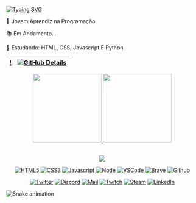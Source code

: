[![Typing SVG](https://readme-typing-svg.herokuapp.com?color=FFD43D&lines=Wasley+aqui!+Prazer+em+conhece-lo(a)!+%E2%9A%A1)](https://git.io/typing-svg)<img alt="" title="Views" align="right" src="https://komarev.com/ghpvc/?username=wasleyfps&label=&style=flat-square&color=blueviolet" />

<div>
 <p text-align="left">🔭 Jovem Aprendiz na Programação</p>
 <p>📚 Em Andamento...</p>
 <p>🌱 Estudando: HTML, CSS, Javascript E Python</p>

 | [!](http://github-profile-summary-cards.vercel.app/api/cards/repos-per-language?username=wasleyfps&theme=tokyonight) | [![GitHub Details](http://github-profile-summary-cards.vercel.app/api/cards/profile-details?username=wasleyfps&theme=tokyonight)](https://github.com/vn7n24fzkq/github-profile-summary-cards) |  
 | ----------- | ----------- |


<div align="center" display="flex">
  <a href="https://github.com/wasleyfps">
  <img height="180em" src="https://github-readme-stats.vercel.app/api?username=wasleyfps&show_icons=true&theme=tokyonight&include_all_commits=true&count_private=true"/>
  <img height="180em" src="https://github-readme-stats.vercel.app/api/top-langs/?username=wasleyfps&layout=compact&langs_count=7&theme=tokyonight"/>
</div>

</br>
<p align="center">
  <img src="https://github-profile-trophy.vercel.app/?username=wasleyfps&theme=tokyonight&row=2&no-bg=true&column=3&margin-w=15&margin-h=15" />
</p>

<div align="center">

![HTML5](https://img.shields.io/badge/HTML5-black?style=flat-square&logo=html5&logoColor=E34F26)
![CSS3](https://img.shields.io/badge/CSS3-black?style=flat-square&logo=css3&logoColor=1572B6)
![Javascript](https://img.shields.io/badge/Javascript-black?style=flat-square&logo=javascript)
![Node](https://img.shields.io/badge/Node-black?style=flat-square&logo=node.js)
![VSCode](https://img.shields.io/badge/VSCode-black?style=flat-square&logo=visual-studio-code&logoColor=2D9EE9)
![Brave](https://img.shields.io/badge/Brave-black?style=flat-square&logo=brave) 
[![Github](https://img.shields.io/badge/Github-black?style=flat-square&logo=github)](https://github.com/wasleyfps)

</div>
<div align="center">
 
[![Twitter](https://img.shields.io/badge/Twitter-black?style=flat-square&logo=twitter)](https://twitter.com/wasleyfps)
[![Discord](https://img.shields.io/badge/Discord-black?style=flat-square&logo=discord)](https://discordapp.com/users/305756890954989568)
[![Mail](https://img.shields.io/badge/Mail-black?style=flat-square&logo=gmail)](mailto://wasleyoliveiradecarvalho@gmail.com)
[![Twitch](https://img.shields.io/badge/Twitch-black?style=flat-square&logo=twitch&logoColor=9146FF)](https://www.twitch.tv/wasleyfps)
[![Steam](https://img.shields.io/badge/Steam-black?style=flat-square&logo=steam)](https://steamcommunity.com/id/wasleyfps)
[![LinkedIn](https://img.shields.io/badge/LinkedIn-black?style=flat-square&logo=linkedIn&logoColor=0073B1)](https://linkedin.com/in/wasleyfps)
</div>

![Snake animation](https://github.com/wasleyfps/wasleyfps/blob/output/github-contribution-grid-snake-dark.svg)
